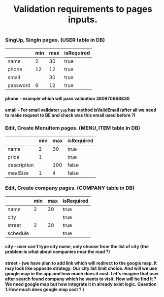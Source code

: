 # <center>Validation requirements to pages inputs. </center>

#

### SingUp, SingIn pages. (USER table in DB)

|          | min | max | isRequired |
|----------|-----|-----|------------|    
| name     | 2   | 30  | true       |
| phone    | 12  | 12  | true       |  
| email    |     | 30  | true       |  
| password | 6   | 12  | true       |  

#### phone - example which will pass validation 380970668830
#### email - For email validator `yup` has method isValidEmail (after all we need to make request to BE and check was this email used before ?)

### Edit, Create MenuItem pages. (MENU_ITEM table in DB)
|             | min | max | isRequired |
|-------------|-----|-----|------------|  
| name        | 2   | 30  | true       |
| price       | 1   |     | true       |
| description |     | 100 | false      |
| mealSize    | 1   | 4   | false      |


### Edit, Create company pages. (COMPANY table in DB)
|           | min | max | isRequired |
|-----------|-----|-----|------------|  
| name      | 2   | 30  | true       |
| city      |     |     | true       |
| street    | 2   | 30  | true       |
| schedule  |     |     | true       |
#### city - user can't type city name, only choose from the list of city (the problem is what about companies near the road ?)
#### street - (we have plan to add link which will redirect to the google map. It may look like opposite strategy. Our city list limit choice. And will we use google map in the app and how much does it cost. Let's imagine that user after search found company which he wants to visit. How will he find it ? We need google map but how integrate it in already exist logic. Question 1.How much does google map cost ? )



